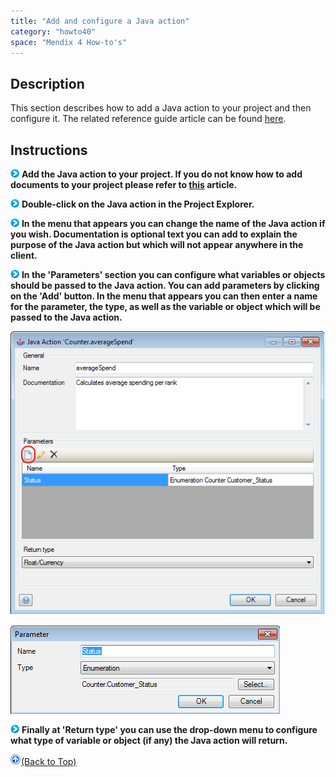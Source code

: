 ```yaml
---
title: "Add and configure a Java action"
category: "howto40"
space: "Mendix 4 How-to's"
---
```

## Description

This section describes how to add a Java action to your project and then configure it. The related reference guide article can be found [here](https://world.mendix.com/pages/releaseview.action?pageId=9208539).

## Instructions

![](attachments/819203/917932.png) **Add the Java action to your project. If you do not know how to add documents to your project please refer to [this](https://world.mendix.com/display/howto25/Add+documents+to+a+module) article.**

![](attachments/819203/917932.png) **Double-click on the Java action in the Project Explorer.**

![](attachments/819203/917932.png) **In the menu that appears you can change the name of the Java action if you wish. Documentation is optional text you can add to explain the purpose of the Java action but which will not appear anywhere in the client.**

![](attachments/819203/917932.png) **In the 'Parameters' section you can configure what variables or objects should be passed to the Java action. You can add parameters by clicking on the 'Add' button. In the menu that appears you can then enter a name for the parameter, the type, as well as the variable or object which will be passed to the Java action.**

![](attachments/2621502/2752779.png)

![](attachments/2621502/2752778.png)

![](attachments/819203/917932.png) **Finally at 'Return type' you can use the drop-down menu to configure what type of variable or object (if any) the Java action will return.**

[![](attachments/819203/917564.png)](add-and-configure-a-java-action)[(Back to Top)](add-and-configure-a-java-action)